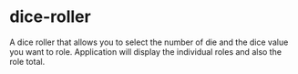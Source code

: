 # dice-roller
A dice roller that allows you to select the number of die and the dice value you want to role.
Application will display the individual roles and also the role total.
